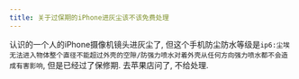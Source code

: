 ```yaml
---
title: 关于过保期的iPhone进灰尘该不该免费处理
---
```


认识的一个人的iPhone摄像机镜头进灰尘了, 但这个手机防尘防水等级是`ip6:尘埃无法进入物体整个直径不能超过外壳的空隙/防强力喷水对着外壳从任何方向强力喷水都不会造成有害影响`, 但是已经过了保修期. 去苹果店问了, 不给处理.